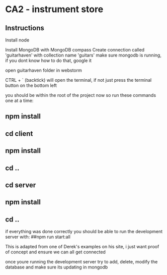 # CA2 - instrument store

## Instructions

Install node

Install MongoDB with MongoDB compass
Create connection called 'guitarhaven' with collection name 'guitars'
make sure mongodb is running, if you dont know how to do that, google it

open guitarhaven folder in webstorm

CTRL + ` (backtick) will open the terminal, if not just press the terminal button on the bottom left

you should be within the root of the project now so run these commands one at a time:

## npm install
## cd client
## npm install
## cd ..
## cd server
## npm install
## cd ..

if everything was done correctly you should be able to run the development server with:
##npm run start:all

This is adapted from one of Derek's examples on his site, i just want proof of concept and ensure we can all get connected

once youre running the development server try to add, delete, modify the database and make sure its updating in mongodb
